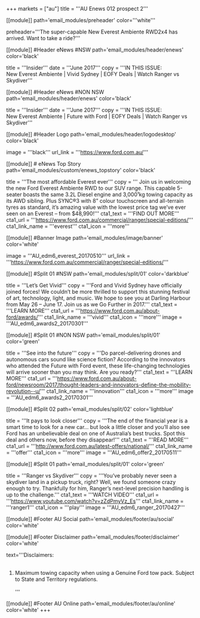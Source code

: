 +++
markets = ["au"]
title = '''AU Enews 012 prospect 2'''

[[module]]
path='email_modules/preheader'
color='''white'''

   preheader='''The super-capable New Everest Ambiente RWD2x4 has arrived. Want to take a ride?'''

[[module]] #Header eNews #NSW
path='email_modules/header/enews'
color='black'

  title = '''Insider'''
  date = '''June 2017'''
  copy = '''IN THIS ISSUE:<br />New Everest Ambiente | Vivid Sydney | EOFY Deals | Watch Ranger vs Skydiver'''
  
  [[module]] #Header eNews #NON NSW
path='email_modules/header/enews'
color='black'

  title = '''Insider'''
  date = '''June 2017'''
  copy = '''IN THIS ISSUE:<br />New Everest Ambiente | Future with Ford | EOFY Deals | Watch Ranger vs Skydiver'''

[[module]] #Header Logo
path='email_modules/header/logodesktop'
color='black'

  image = '''black'''
  url_link = '''https://www.ford.com.au/'''

[[module]] # eNews Top Story
path='email_modules/custom/enews_topstory'
color='black'

  title = '''The most affordable Everest ever'''
	copy = ''' Join us in welcoming the new Ford Everest Ambiente RWD to our SUV range. This capable 5-seater boasts the same 3.2L Diesel engine and 3,000&#185;kg towing capacity as its AWD sibling. Plus SYNC®3 with 8” colour touchscreen and all-terrain tyres as standard, it’s amazing value with the lowest price tag we’ve ever seen on an Everest – from $48,990!'''
  cta1_text = '''FIND OUT MORE'''
  cta1_url = '''https://www.ford.com.au/commercial/ranger/special-editions/'''
  cta1_link_name = '''everest'''
  cta1_icon = '''more'''

  
  [[module]] #Banner Image
path='email_modules/image/banner'
color='white'

  image = '''AU_edm6_everest_20170510'''
  url_link = '''https://www.ford.com.au/commercial/ranger/special-editions/'''
  

[[module]] #Split 01 #NSW
path='email_modules/split/01'
color='darkblue'

  title = '''Let’s Get Vivid'''
  copy = '''Ford and Vivid Sydney have officially joined forces! We couldn’t be more thrilled to support this stunning festival of art, technology, light, and music. We hope to see you at Darling Harbour from May 26 – June 17. Join us as we Go Further in 2017.'''
  cta1_text = '''LEARN MORE'''
  cta1_url = '''https://www.ford.com.au/about-ford/awards/'''
  cta1_link_name = '''vivid'''
  cta1_icon = '''more'''
  image = '''AU_edm6_awards2_20170301'''
  
  [[module]] #Split 01 #NON NSW
path='email_modules/split/01'
color='green'

 title = '''See into the future'''
  copy = '''Do parcel-delivering drones and autonomous cars sound like science fiction? According to the innovators who attended the Future with Ford event, these life-changing technologies will arrive sooner than you may think. Are you ready?'''
  cta1_text = '''LEARN MORE'''
  cta1_url = '''https://www.ford.com.au/about-ford/newsroom/2017/thought-leaders-and-innovators-define-the-mobility-revolution--u/'''
  cta1_link_name = '''innovation'''
  cta1_icon = '''more'''
  image = '''AU_edm6_awards2_20170301'''
  
  
  [[module]] #Split 02
path='email_modules/split/02'
color='lightblue'

  title = '''It pays to look closer'''
  copy = '''The end of the financial year is a smart time to look for a new car… but look a little closer and you’ll also see Ford has an unbelievable deal on one of Australia’s best trucks. Spot this deal and others now, before they disappear!'''
  cta1_text = '''READ MORE'''
  cta1_url = '''http://www.ford.com.au/latest-offers/national/'''
  cta1_link_name = '''offer'''
  cta1_icon = '''more'''
  image = '''AU_edm6_offer2_20170511'''
  
  
  [[module]] #Split 01
path='email_modules/split/01'
color='green'

  title = '''Ranger vs Skydiver'''
  copy = '''You’ve probably never seen a skydiver land in a pickup truck, right? Well, we found someone crazy enough to try. Thankfully for him, Ranger’s next-level precision handling is up to the challenge.'''
  cta1_text = '''WATCH VIDEO'''
  cta1_url = '''https://www.youtube.com/watch?v=zZdPmyVz_Es'''
  cta1_link_name = '''ranger1'''
  cta1_icon = '''play'''
  image = '''AU_edm6_ranger_20170427'''
  

[[module]] #Footer AU Social
path='email_modules/footer/au/social'
color='white'

 [[module]] #Footer Disclaimer
path='email_modules/footer/disclaimer'
color='white'

text='''Disclaimers:<br /><br />
  1. Maximum towing capacity when using a Genuine Ford tow pack. Subject to State and Territory regulations.<br /><br />'''

[[module]] #Footer AU Online
path='email_modules/footer/au/online'
color='white'
+++